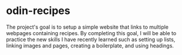 # odin-recipes
The project's goal is to setup a simple website that links to multiple webpages containing recipes. By completing this goal, I will be able to practice the new skills I have recently learned such as setting up lists, linking images and pages, creating a boilerplate, and using headings.